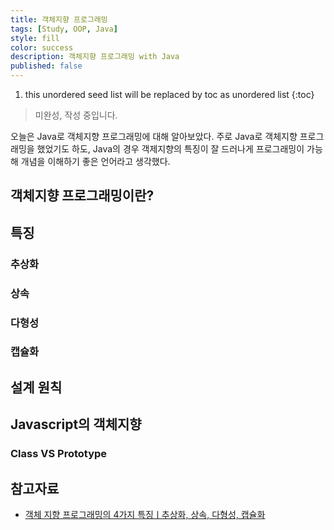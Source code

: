 ```yaml
---
title: 객체지향 프로그래밍
tags: [Study, OOP, Java]
style: fill
color: success
description: 객체지향 프로그래밍 with Java
published: false
---
```


1. this unordered seed list will be replaced by toc as unordered list
{:toc}

> 미완성, 작성 중입니다.

오늘은 Java로 객체지향 프로그래밍에 대해 알아보았다. 주로 Java로 객체지향 프로그래밍을 했었기도 하도, Java의 경우 객제지향의 특징이 잘 드러나게 프로그래밍이 가능해 개념을 이해하기 좋은 언어라고 생각했다.

## 객체지향 프로그래밍이란?

## 특징

### 추상화

### 상속

### 다형성

### 캡슐화

## 설계 원칙

## Javascript의 객체지향

### Class VS Prototype

## 참고자료
- [객체 지향 프로그래밍의 4가지 특징ㅣ추상화, 상속, 다형성, 캡슐화](https://www.codestates.com/blog/content/%EA%B0%9D%EC%B2%B4-%EC%A7%80%ED%96%A5-%ED%94%84%EB%A1%9C%EA%B7%B8%EB%9E%98%EB%B0%8D-%ED%8A%B9%EC%A7%95)